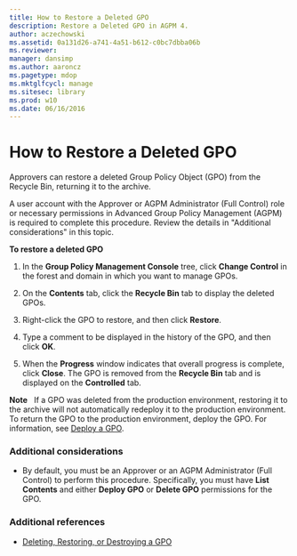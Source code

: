 ```yaml
---
title: How to Restore a Deleted GPO
description: Restore a Deleted GPO in AGPM 4.
author: aczechowski
ms.assetid: 0a131d26-a741-4a51-b612-c0bc7dbba06b
ms.reviewer: 
manager: dansimp
ms.author: aaroncz
ms.pagetype: mdop
ms.mktglfcycl: manage
ms.sitesec: library
ms.prod: w10
ms.date: 06/16/2016
---
```



# How to Restore a Deleted GPO


Approvers can restore a deleted Group Policy Object (GPO) from the Recycle Bin, returning it to the archive.

A user account with the Approver or AGPM Administrator (Full Control) role or necessary permissions in Advanced Group Policy Management (AGPM) is required to complete this procedure. Review the details in "Additional considerations" in this topic.

**To restore a deleted GPO**

1.  In the **Group Policy Management Console** tree, click **Change Control** in the forest and domain in which you want to manage GPOs.

2.  On the **Contents** tab, click the **Recycle Bin** tab to display the deleted GPOs.

3.  Right-click the GPO to restore, and then click **Restore**.

4.  Type a comment to be displayed in the history of the GPO, and then click **OK**.

5.  When the **Progress** window indicates that overall progress is complete, click **Close**. The GPO is removed from the **Recycle Bin** tab and is displayed on the **Controlled** tab.

**Note**  
If a GPO was deleted from the production environment, restoring it to the archive will not automatically redeploy it to the production environment. To return the GPO to the production environment, deploy the GPO. For information, see [Deploy a GPO](deploy-a-gpo-agpm40.md).

 

### Additional considerations

-   By default, you must be an Approver or an AGPM Administrator (Full Control) to perform this procedure. Specifically, you must have **List Contents** and either **Deploy GPO** or **Delete GPO** permissions for the GPO.

### Additional references

-   [Deleting, Restoring, or Destroying a GPO](deleting-restoring-or-destroying-a-gpo-agpm40.md)

 

 





